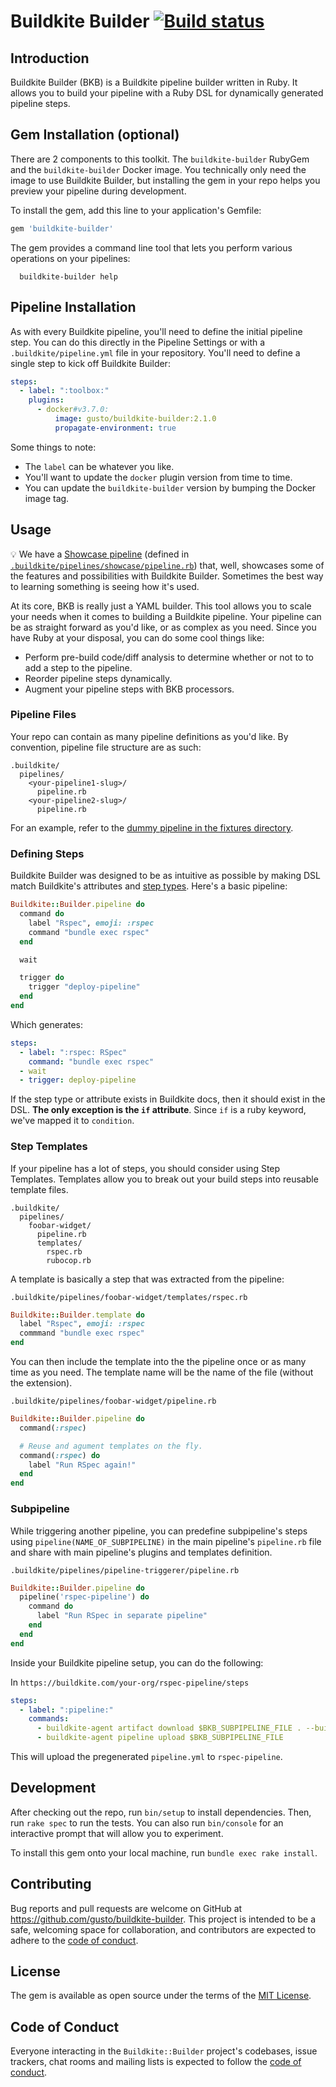 # Buildkite Builder [![Build status](https://badge.buildkite.com/a26bf804e9a93fb118d29824d5695a601a248ceec51591be23.svg?branch=main)](https://buildkite.com/gusto-open-source/buildkite-builder/builds?branch=main)

## Introduction

Buildkite Builder (BKB) is a Buildkite pipeline builder written in Ruby. It allows you to build your pipeline with a Ruby DSL for dynamically generated pipeline steps.

## Gem Installation (optional)

There are 2 components to this toolkit. The `buildkite-builder` RubyGem and the `buildkite-builder` Docker image. You technically only need the image to use Buildkite Builder, but installing the gem in your repo helps you preview your pipeline during development.

To install the gem, add this line to your application's Gemfile:

```ruby
gem 'buildkite-builder'
```

The gem provides a command line tool that lets you perform various operations on your pipelines:

```shell
  buildkite-builder help
```

## Pipeline Installation

As with every Buildkite pipeline, you'll need to define the initial pipeline step. You can do this directly in the Pipeline Settings or with a `.buildkite/pipeline.yml` file in your repository. You'll need to define a single step to kick off Buildkite Builder:

```yaml
steps:
  - label: ":toolbox:"
    plugins:
      - docker#v3.7.0:
          image: gusto/buildkite-builder:2.1.0
          propagate-environment: true
```

Some things to note:

- The `label` can be whatever you like.
- You'll want to update the `docker` plugin version from time to time.
- You can update the `buildkite-builder` version by bumping the Docker image tag.

## Usage

💡 We have a [Showcase pipeline](https://buildkite.com/gusto-open-source/showcase/builds/latest?branch=main) (defined in [`.buildkite/pipelines/showcase/pipeline.rb`](https://github.com/Gusto/buildkite-builder/blob/main/.buildkite/pipelines/showcase/pipeline.rb)) that, well, showcases some of the features and possibilities with Buildkite Builder. Sometimes the best way to learning something is seeing how it's used.

At its core, BKB is really just a YAML builder. This tool allows you to scale your needs when it comes to building a Buildkite pipeline. Your pipeline can be as straight forward as you'd like, or as complex as you need. Since you have Ruby at your disposal, you can do some cool things like:

- Perform pre-build code/diff analysis to determine whether or not to to add a step to the pipeline.
- Reorder pipeline steps dynamically.
- Augment your pipeline steps with BKB processors.

### Pipeline Files

Your repo can contain as many pipeline definitions as you'd like. By convention, pipeline file structure are as such:

```console
.buildkite/
  pipelines/
    <your-pipeline1-slug>/
      pipeline.rb
    <your-pipeline2-slug>/
      pipeline.rb
```

For an example, refer to the [dummy pipeline in the fixtures directory](https://github.com/Gusto/buildkite-builder/blob/main/spec/fixtures/basic/.buildkite/pipelines/dummy/pipeline.rb).

### Defining Steps

Buildkite Builder was designed to be as intuitive as possible by making DSL match Buildkite's attributes and [step types](https://buildkite.com/docs/pipelines/defining-steps#step-types). Here's a basic pipeline:

```ruby
Buildkite::Builder.pipeline do
  command do
    label "Rspec", emoji: :rspec
    command "bundle exec rspec"
  end

  wait

  trigger do
    trigger "deploy-pipeline"
  end
end
```

Which generates:

```yaml
steps:
  - label: ":rspec: RSpec"
    command: "bundle exec rspec"
  - wait
  - trigger: deploy-pipeline
```

If the step type or attribute exists in Buildkite docs, then it should exist in the DSL. **The only exception is the `if` attribute**. Since `if` is a ruby keyword, we've mapped it to `condition`.

### Step Templates

If your pipeline has a lot of steps, you should consider using Step Templates. Templates allow you to break out your build steps into reusable template files.

```console
.buildkite/
  pipelines/
    foobar-widget/
      pipeline.rb
      templates/
        rspec.rb
        rubocop.rb
```

A template is basically a step that was extracted from the pipeline:

`.buildkite/pipelines/foobar-widget/templates/rspec.rb`

```ruby
Buildkite::Builder.template do
  label "Rspec", emoji: :rspec
  commmand "bundle exec rspec"
end
```

You can then include the template into the the pipeline once or as many time as you need. The template name will be the name of the file (without the extension).

`.buildkite/pipelines/foobar-widget/pipeline.rb`

```ruby
Buildkite::Builder.pipeline do
  command(:rspec)

  # Reuse and agument templates on the fly.
  command(:rspec) do
    label "Run RSpec again!"
  end
end
```

### Subpipeline

While triggering another pipeline, you can predefine subpipeline's steps using `pipeline(NAME_OF_SUBPIPELINE)` in the main pipeline's `pipeline.rb` file and share with main pipeline's plugins and templates definition.

`.buildkite/pipelines/pipeline-triggerer/pipeline.rb`

```ruby
Buildkite::Builder.pipeline do
  pipeline('rspec-pipeline') do
    command do
      label "Run RSpec in separate pipeline"
    end
  end
end
```

Inside your Buildkite pipeline setup, you can do the following:

In `https://buildkite.com/your-org/rspec-pipeline/steps`

```yaml
steps:
  - label: ":pipeline:"
    commands:
      - buildkite-agent artifact download $BKB_SUBPIPELINE_FILE . --build $BUILDKITE_TRIGGERED_FROM_BUILD_ID
      - buildkite-agent pipeline upload $BKB_SUBPIPELINE_FILE
```

This will upload the pregenerated `pipeline.yml` to `rspec-pipeline`.

## Development

After checking out the repo, run `bin/setup` to install dependencies. Then, run `rake spec` to run the tests. You can also run `bin/console` for an interactive prompt that will allow you to experiment.

To install this gem onto your local machine, run `bundle exec rake install`.

## Contributing

Bug reports and pull requests are welcome on GitHub at <https://github.com/gusto/buildkite-builder>. This project is intended to be a safe, welcoming space for collaboration, and contributors are expected to adhere to the [code of conduct](https://github.com/gusto/buildkite-builder/blob/main/CODE_OF_CONDUCT.md).

## License

The gem is available as open source under the terms of the [MIT License](https://opensource.org/licenses/MIT).

## Code of Conduct

Everyone interacting in the `Buildkite::Builder` project's codebases, issue trackers, chat rooms and mailing lists is expected to follow the [code of conduct](https://github.com/gusto/buildkite-builder/blob/main/CODE_OF_CONDUCT.md).
